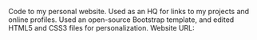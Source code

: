 Code to my personal website.
Used as an HQ for links to my projects and online profiles.
Used an open-source Bootstrap template, and edited HTML5 and CSS3 files for personalization.
Website URL: 
